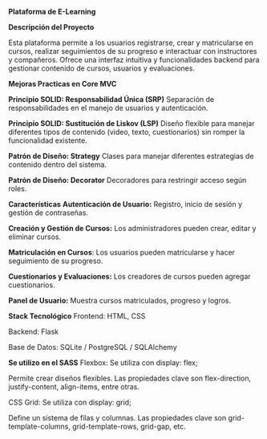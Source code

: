 **Plataforma de E-Learning**

__Descripción del Proyecto__

Esta plataforma permite a los usuarios registrarse, crear y matricularse en cursos, 
realizar seguimientos de su progreso e interactuar con instructores y compañeros. 
Ofrece una interfaz intuitiva y funcionalidades backend para gestionar contenido de cursos, 
usuarios y evaluaciones.

__Mejoras Practicas en Core MVC__

**Principio SOLID: Responsabilidad Única (SRP)**
Separación de responsabilidades en el manejo de usuarios y autenticación.

**Principio SOLID: Sustitución de Liskov (LSP)**
Diseño flexible para manejar diferentes tipos de contenido (video, texto, cuestionarios) sin romper la funcionalidad existente.

**Patrón de Diseño: Strategy**
Clases para manejar diferentes estrategias de contenido dentro del sistema.

**Patrón de Diseño: Decorator**
Decoradores para restringir acceso según roles.

__Características__
**Autenticación de Usuario:** Registro, inicio de sesión y gestión de contraseñas.

**Creación y Gestión de Cursos:** Los administradores pueden crear, editar y eliminar cursos.

**Matriculación en Cursos**: Los usuarios pueden matricularse y hacer seguimiento de su progreso.

**Cuestionarios y Evaluaciones:** Los creadores de cursos pueden agregar cuestionarios.

**Panel de Usuario:** Muestra cursos matriculados, progreso y logros.

__Stack Tecnológico__
Frontend: HTML, CSS

Backend: Flask 

Base de Datos: SQLite / PostgreSQL / SQLAlchemy

__Se utilizo en el SASS__
Flexbox: Se utiliza con display: flex; 

Permite crear diseños flexibles. Las propiedades clave son flex-direction, justify-content, align-items, entre otras.

CSS Grid: Se utiliza con display: grid; 

Define un sistema de filas y columnas. Las propiedades clave son grid-template-columns, grid-template-rows, grid-gap, etc.
